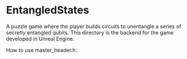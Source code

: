 # EntangledStates
 A puzzle game where the player builds circuits to unentangle a series of secretly entangled qubits. This directory is the backend for the game developed in Unreal Engine.
 
 
How to use master_header.h:

 
